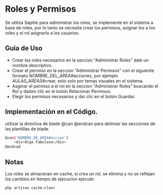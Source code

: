 # Roles y Permisos

Se utiliza Sapitie para administrar los roles, se implemente en el sistema a base de roles, por lo tanto se necesita crear los permisos, asignar los a los roles y el rol asignarlo a los usuarios.

## Guia de Uso

-   Crear los roles necesarios en la seccion "Administrar Roles" dale un nombre descriptivo.
-   Crear el permiso en la seccion "Administrar Permisos" con el siguiente formato NOMBRE_DEL_AREA#acciones, por ejemplo AULAS_AREAS#crear, esto solo por temas visuales en el sistema.
-   Asginar el permiso a el rol en la seccion "Administrar Roles" buscando el Rol y dadon clic en el botón Relacionar Permisos.
-   Elegir los permisos necesarios y dar clic en el botón Guardar.

## Implementación en el Código.

utilizar la directiva de blade @can @endcan para delimiar las secciones de las plantillas de blade.

```sh
@can('NOMBRE_DE_AREA#accion')
    <div>Algo Fabuloso</div>
@endcad
```

## Notas

Los roles se almacenan en cache, si crea un rol, se elimina y no se reflejan los cambios en tiempo de ejecucion ejecute:

```sh
php artisan cache:clear
```
